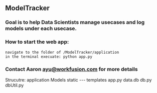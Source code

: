 ## ModelTracker

### Goal is to help Data Scientists manage usecases and log models under each usecase. 

### How to start the web app: 
    navigate to the folder of /ModelTracker/application
    in the terminal execuate: python app.py 
    
### Contact Aaron ayu@workfusion.com for more details

Strucutre:
    application 
        <space><space><space> Models
        <space><space><space> static
        --- templates
        app.py
        data.db
        db.py
        dbUtil.py
    
